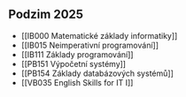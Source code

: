 ## Podzim 2025
- [[IB000 Matematické základy informatiky]]
- [[IB015 Neimperativní programování]]
- [[IB111 Základy programování]]
- [[PB151 Výpočetní systémy]]
- [[PB154 Základy databázových systémů]]
- [[VB035 English Skills for IT I]]
